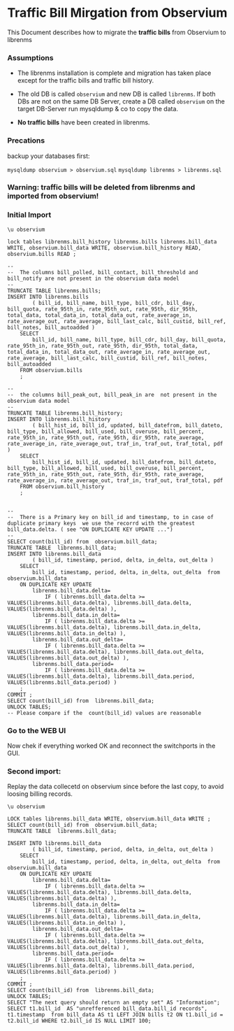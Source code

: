 # Traffic Bill Mirgation from Observium

This Document describes how to migrate the **traffic bills** from Observium to librenms

### Assumptions

* The librenms installation is complete and migration has taken place except for the traffic bills and traffic bill history.

* The old DB is called ``observium`` and new DB is called ``librenms``. If both DBs are not on the same DB Server, create a DB called ``observium`` on the target DB-Server run mysqldump & co to copy the data.

*  **No traffic bills** have been created in librenms.

### Precations

backup your databases first:

``mysqldump observium > observium.sql``
``mysqldump librenms > librenms.sql``

### Warning: traffic bills will be deleted from librenms and imported from observium!

### Initial Import

```
\u observium

lock tables librenms.bill_history librenms.bills librenms.bill_data WRITE, observium.bill_data WRITE, observium.bill_history READ, observium.bills READ ;

--  
--  The columns bill_polled, bill_contact, bill_threshold and bill_notify are not present in the observium data model
--   
TRUNCATE TABLE librenms.bills;
INSERT INTO librenms.bills 
        ( bill_id, bill_name, bill_type, bill_cdr, bill_day, bill_quota, rate_95th_in, rate_95th_out, rate_95th, dir_95th, total_data, total_data_in, total_data_out, rate_average_in, rate_average_out, rate_average, bill_last_calc, bill_custid, bill_ref, bill_notes, bill_autoadded ) 
    SELECT 
        bill_id, bill_name, bill_type, bill_cdr, bill_day, bill_quota, rate_95th_in, rate_95th_out, rate_95th, dir_95th, total_data, total_data_in, total_data_out, rate_average_in, rate_average_out, rate_average, bill_last_calc, bill_custid, bill_ref, bill_notes, bill_autoadded  
    FROM observium.bills
    ;
    
--  
--  the columns bill_peak_out, bill_peak_in are  not present in the observium data model
--  
TRUNCATE TABLE librenms.bill_history;
INSERT INTO librenms.bill_history 
        ( bill_hist_id, bill_id, updated, bill_datefrom, bill_dateto, bill_type, bill_allowed, bill_used, bill_overuse, bill_percent, rate_95th_in, rate_95th_out, rate_95th, dir_95th, rate_average, rate_average_in, rate_average_out, traf_in, traf_out, traf_total, pdf )
    SELECT 
        bill_hist_id, bill_id, updated, bill_datefrom, bill_dateto, bill_type, bill_allowed, bill_used, bill_overuse, bill_percent, rate_95th_in, rate_95th_out, rate_95th, dir_95th, rate_average, rate_average_in, rate_average_out, traf_in, traf_out, traf_total, pdf  
    FROM observium.bill_history 
    ;
 

--  
--  There is a Primary key on bill_id and timestamp, to in case of duplicate primary keys  we use the recorrd with the greatest bill_data.delta. ( see "ON DUPLICATE KEY UPDATE ...")
--  
SELECT count(bill_id) from  observium.bill_data;
TRUNCATE TABLE  librenms.bill_data;
INSERT INTO librenms.bill_data 
        ( bill_id, timestamp, period, delta, in_delta, out_delta ) 
    SELECT  
        bill_id, timestamp, period, delta, in_delta, out_delta  from  observium.bill_data  
    ON DUPLICATE KEY UPDATE
        librenms.bill_data.delta=
            IF ( librenms.bill_data.delta >= VALUES(librenms.bill_data.delta), librenms.bill_data.delta, VALUES(librenms.bill_data.delta) ),
        librenms.bill_data.in_delta=
            IF ( librenms.bill_data.delta >= VALUES(librenms.bill_data.delta), librenms.bill_data.in_delta, VALUES(librenms.bill_data.in_delta) ),
        librenms.bill_data.out_delta=
            IF ( librenms.bill_data.delta >= VALUES(librenms.bill_data.delta), librenms.bill_data.out_delta, VALUES(librenms.bill_data.out_delta) ),
        librenms.bill_data.period=
            IF ( librenms.bill_data.delta >= VALUES(librenms.bill_data.delta), librenms.bill_data.period, VALUES(librenms.bill_data.period) )
    ;
COMMIT ;
SELECT count(bill_id) from  librenms.bill_data;
UNLOCK TABLES;
-- Please compare if the  count(bill_id) values are reasonable
```

### Go to the WEB UI

Now  chek if everything worked OK and reconnect the switchports in the GUI.

### Second import:
Replay the data collecetd on observium since before the last copy, to avoid loosing billing records.


```
\u observium

LOCK tables librenms.bill_data WRITE, observium.bill_data WRITE ;
SELECT count(bill_id) from  observium.bill_data;
TRUNCATE TABLE  librenms.bill_data;
 
INSERT INTO librenms.bill_data 
        ( bill_id, timestamp, period, delta, in_delta, out_delta ) 
    SELECT  
        bill_id, timestamp, period, delta, in_delta, out_delta  from  observium.bill_data  
    ON DUPLICATE KEY UPDATE
        librenms.bill_data.delta=
            IF ( librenms.bill_data.delta >= VALUES(librenms.bill_data.delta), librenms.bill_data.delta, VALUES(librenms.bill_data.delta) ),
        librenms.bill_data.in_delta=
            IF ( librenms.bill_data.delta >= VALUES(librenms.bill_data.delta), librenms.bill_data.in_delta, VALUES(librenms.bill_data.in_delta) ),
        librenms.bill_data.out_delta=
            IF ( librenms.bill_data.delta >= VALUES(librenms.bill_data.delta), librenms.bill_data.out_delta, VALUES(librenms.bill_data.out_delta) ),
        librenms.bill_data.period=
            IF ( librenms.bill_data.delta >= VALUES(librenms.bill_data.delta), librenms.bill_data.period, VALUES(librenms.bill_data.period) )
    ;
COMMIT ;
SELECT count(bill_id) from  librenms.bill_data;
UNLOCK TABLES;
SELECT "The next query should return an empty set" AS "Information";
SELECT t1.bill_id  AS "unrefferenced bill_data.bill_id records", t1.timestamp  from bill_data AS t1 LEFT JOIN bills t2 ON t1.bill_id = t2.bill_id WHERE t2.bill_id IS NULL LIMIT 100;
```
